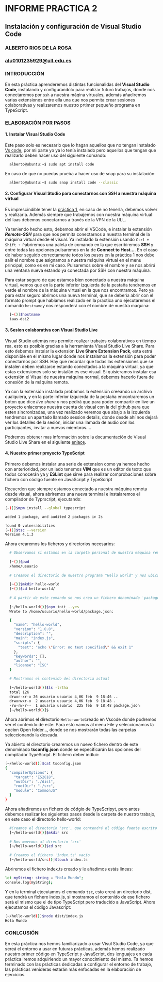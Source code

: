 # INFORME PRACTICA 2
## Instalación y configuración de Visual Studio Code
### ALBERTO RIOS DE LA ROSA
### alu0101235929@ull.edu.es

### INTRODUCCIÓN

En esta práctica aprenderemos distintas funcionalidas del **Visual Studio Code**, instalando y configurandolo para realizar futuro trabajos, donde nos conectaremos por `ssh` a nuestra máqina virtuales, además añadiremos varias extensiones entre ella una que nos permita crear sesiones colaborativas y realizaremos nuestro prtimer pequeño programa en TypeScript.

### ELABORACIÓN POR PASOS 

#### 1. Instalar Visual Studio Code

Este paso solo es necesario que lo hagan aquellos que no tengan instalado [Vs code](https://code.visualstudio.com/), por mi parte yo ya lo tenía instalado pero aquellos que tengan que realizarlo deben hacer uso del siguiente comando:

```bash
  alberto@ubuntu:~$ sudo apt install code
```

En caso de que no puedas prueba a hacer uso de snap para su instalación:

```bash
  alberto@ubuntu:~$ sudo snap install code --classic
```

#### 2. Configurar Visual Studio para conectarnos con SSH a nuestra máquina virtual

Es imprescindible tener la [práctica 1](https://ull-esit-inf-dsi-2021.github.io/ull-esit-inf-dsi-20-21-prct01-iaas-Espinette/), en caso de no tenerla, debemos volver y realizarla. Además siempre que trabajemos con nuestra máquina virtual del Iaas debemos conectarnos a través de la VPN de la ULL.

Ya teniendo hecho esto, debemos abrir el VSCode, e instalar la extensión ***Remote-SSH*** para que nos permita conectarnos a nuestra terminal de la máquina virtual desde el visual. Ya instalado la extensión usando `Ctrl + Shift + P`abriremos una paleta de comando en la que escribiremos **SSH** y entre todas las opciones pulsaremos en la de **Connect to Host...**. En el caso de haber seguido correctamente todos los pasos en la [práctica 1](https://ull-esit-inf-dsi-2021.github.io/ull-esit-inf-dsi-20-21-prct01-iaas-Espinette/) nos debe salir el nombre que asignamos a nuestra máquina virtual en el menu principal, como es en mi caso. Pulsaremos sobre el nombre y se nos abrirá una ventana nueva estando ya conectada por SSH con nuestra máquina.

Para estar seguro de que estamos bien conectado a nuestra máquina virtual, vemos que en la parte inferior izquierda de la pestaña tendremos en verde el nombre de la máquina virtual en la que nos encontramos. Pero ya para estar seguro abrimos una nueva terminal, que se debería abrir con el formato prompt que habiamos realizado en la practica uno ejecutaremos el comando `hostname`y nos responderá con el nombre de nuestra máquina:

```bash
  [~()]$hostname
  iaas-dsi2
```

#### 3. Sesion colaborativa con Visual Studio Live


Visual Studio además nos permite realizar trabajos colaborativos en tiempo rea, esto es posible gracias a la herramienta Visual Studio Live Share. Para esto debemos instalar la extensión **Live Share Extension Pack**, esta estrá disponible en el mismo lugar donde nos instalamos la extensión para poder conectarnos por SSH. Hay que recordar que todas las extensiones que se instalen deben realizarce estando conectados a la máquina virtual, ya que estas extensiones solo se instalán es ese visual. Si quisieramos instalar esa extensión el Visual de nuestra máquina normal, debemos hacerlo fuera de conexión de la máquina remota.

Ya con la extensión instalada probamos la extensión creeando un archivo cualquiera, y en la parte inferior izquierda de la pestaña encontraremos un boton que dice *live share* y nos pedirá que para poder compartir en live un proyecto enlacemos nuestra cuenta de visual con la del github para que esten sincronizadas, una vez realizado veremos que abajo a la izquierda tendremos un apartado llamado session details, donde desde ahí nos dejará ver los detalles de la sesión, iniciar una llamada de audio con los participantes, invitar a nuevos miembros.... 

Podremos obtener mas información sobre la documentación de Visual Studio Live Share en el siguiente [enlace](https://docs.microsoft.com/en-us/visualstudio/liveshare/).

#### 4. Nuestro primer proyecto TypeScript

Primero debemos instalar una serie de extension como ya hemos hecho con anterioridad, por un lado tenemos **VIM** que es un editor de texto que todos conocerán ya y **ESLint** que sirve para realizar comprobaciones sobre fichero con código fuente en JavaScript y TypeScript

Recuerden que siempre estamos conectado a nuestra máquina remota desde visual, ahora abriremos una nueva terminal e instalaremos el compilador de Typrscript, ejecutando:

```bash
[~()]$npm install --global typescript

added 1 package, and audited 2 packages in 2s

found 0 vulnerabilities
[~()]$tsc --version
Version 4.1.3
```

Ahora crearemos los ficheros y directorios necesarios:

```bash
  # Observamos si estamos en la carpeta personal de nuestra máquina remota
  
  [~()]$pwd
  /home/usuario
  
  # Creamos el directorio de nuestro programa "Hello world" y nos ubicamos en el mismo
  
  [~()]$mkdir hello-world
  [~()]$cd hello-world/
  
  # A partir de este comando se nos crea un fichero denominado 'package.json' en el que podemos observar que su contenido se encontrarán las depenedencias de desarrollo y ejecutará el proyecto a modo de paquetes de los que depende el proyecto actual
  
  [~/hello-world()]$npm init --yes
  Wrote to /home/usuario/hello-world/package.json:

  {
    "name": "hello-world",
    "version": "1.0.0",
    "description": "",
    "main": "index.js",
    "scripts": {
      "test": "echo \"Error: no test specified\" && exit 1"
    },
    "keywords": [],
    "author": "",
    "license": "ISC"
  }

  # Mostramos el contenido del directoria actual
  
  [~/hello-world()]$ls -lrtha
  total 12K
  drwxr-xr-x 26 usuario usuario 4,0K feb  9 18:46 ..
  drwxrwxr-x  2 usuario usuario 4,0K feb  9 18:48 .
  -rw-rw-r--  1 usuario usuario  225 feb  9 18:48 package.json
  [~/hello-world()]$

```

Ahora abrimos el directorio `Hello-world`creado en Vscode donde podremos ver el contenido de este. Para esto vamos al menu File y seleccionamos la opcion Open folder..., donde se nos mostrarán todas las carpetas seleccionando la deseada.

Ya abierto el directorio crearemos un nuevo fichero dentro de este denominado **tsconfig.json** donde se especificarán las opciones del compilador TypeScript. El fichero deber indluir:

```bash
[~/hello-world()]$cat tsconfig.json 
{
  "compilerOptions": {
    "target": "ES2018",
    "outDir": "./dist",
    "rootDir": "./src",
    "module": "CommonJS"
  }
}
```

Ahora añadiremos un fichero de códgio de TypeScripyt, pero antes debemos realizar los siguientes pasos desde la carpeta de nuestro trabajo, en este caso el directorio hello-world:

```bash
  #Creamos el directorio 'src', que contendrá el código fuente escrito en TypeScript
  [~/hello-world()]$mkdir src
  
  # Nos movemos al directorio 'src'
  [~/hello-world()]$cd src
  
  # Creamos el fichero 'index.ts' vacío
  [~/hello-world/src()]$touch index.ts
```

Abriremos el fichero index.ts creado y le añadimos estás lineas:

```bash
let myString: string = "Hola Mundo";
console.log(myString);
```
Y en la terminal ejecutamos el comando `tsc`, esto crerá un directorio dist, que tendrá un fichero index.js, si mostramos el contenido de ese fichero será el mismo que el de tipo TypeScript pero traducido a JavaScript. Ahora ejecutamos el código Javascript:

```bash
[~/hello-world()]$node dist/index.js
Hola Mundo
```

### CONLCUSIÓN

En esta práctica nos hemos familiarizado a usar Visul Studio Code, ya que sereá el entorno a usar en futuras prácticas, además hemos realizado nuestro primer código en TypeScript y JavaScript, dos lenguajes en cada práctica iremos adquiriendo un mayor conocimiento del mismo. Ta hemos terminado con las prácticas dedicadas a configurar el entorno de trabajo, las prácticas venideras estarán más enfocadas en la elaboración de ejercicios.

